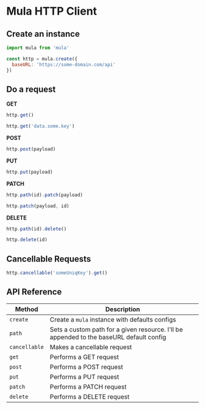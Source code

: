 # Mula HTTP Client

## Create an instance

```javascript
import mula from 'mula'

const http = mula.create({
  baseURL: 'https://some-domain.com/api'
})
```

## Do a request

**GET**

```javascript
http.get()

http.get('data.some.key')
```

**POST**

```javascript
http.post(payload)
```

**PUT**

```javascript
http.put(payload)
```

**PATCH**

```javascript
http.path(id).patch(payload)

http.patch(payload, id)
```

**DELETE**

```javascript
http.path(id).delete()

http.delete(id)
```

## Cancellable Requests

```javascript
http.cancellable('someUniqKey').get()
```

## API Reference

| Method        | Description                                                                             |
| ------------- | --------------------------------------------------------------------------------------- |
| `create`      | Create a `mula` instance with defaults configs                                          |
| `path`        | Sets a custom path for a given resource. I'll be appended to the baseURL default config |
| `cancellable` | Makes a cancellable request                                                             |
| `get`         | Performs a GET request                                                                  |
| `post`        | Performs a POST request                                                                 |
| `put`         | Performs a PUT request                                                                  |
| `patch`       | Performs a PATCH request                                                                |
| `delete`      | Performs a DELETE request                                                               |
